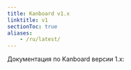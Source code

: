```yaml
---
title: Kanboard v1.x
linktitle: v1
sectionToc: true
aliases:
    - /ru/latest/
---
```


Документация по Kanboard версии 1.x:

